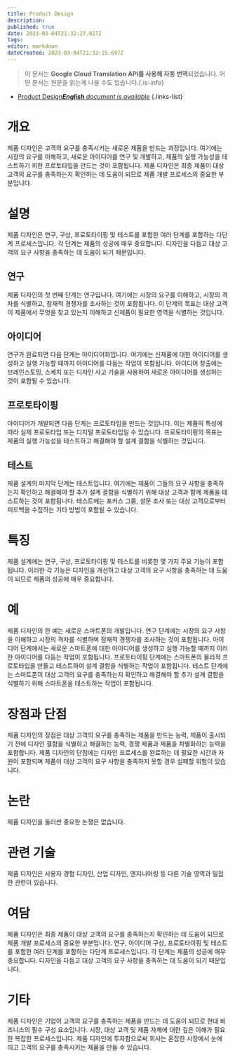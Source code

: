 ```yaml
---
title: Product Design
description: 
published: true
date: 2023-03-04T21:32:27.027Z
tags: 
editor: markdown
dateCreated: 2023-03-04T21:32:25.697Z
---
```


> 이 문서는 **Google Cloud Translation API를 사용해 자동 번역**되었습니다.
어떤 문서는 원문을 읽는게 나을 수도 있습니다.{.is-info}



- [Product Design***English** document is available*](/en/Knowledge-base/Dictionary/product-design)
{.links-list}


# 개요

제품 디자인은 고객의 요구를 충족시키는 새로운 제품을 만드는 과정입니다. 여기에는 시장의 요구를 이해하고, 새로운 아이디어를 연구 및 개발하고, 제품의 실행 가능성을 테스트하기 위한 프로토타입을 만드는 것이 포함됩니다. 제품 디자인은 최종 제품이 대상 고객의 요구를 충족하는지 확인하는 데 도움이 되므로 제품 개발 프로세스의 중요한 부분입니다.

# 설명

제품 디자인은 연구, 구상, 프로토타이핑 및 테스트를 포함한 여러 단계를 포함하는 다단계 프로세스입니다. 각 단계는 제품의 성공에 매우 중요합니다. 디자인을 다듬고 대상 고객의 요구 사항을 충족하는 데 도움이 되기 때문입니다.

## 연구

제품 디자인의 첫 번째 단계는 연구입니다. 여기에는 시장의 요구를 이해하고, 시장의 격차를 식별하고, 잠재적 경쟁자를 조사하는 것이 포함됩니다. 이 단계의 목표는 대상 고객이 제품에서 무엇을 찾고 있는지 이해하고 신제품이 필요한 영역을 식별하는 것입니다.

## 아이디어

연구가 완료되면 다음 단계는 아이디어화입니다. 여기에는 신제품에 대한 아이디어를 생성하고 실행 가능할 때까지 아이디어를 다듬는 작업이 포함됩니다. 아이디어 창출에는 브레인스토밍, 스케치 또는 디자인 사고 기술을 사용하여 새로운 아이디어를 생성하는 것이 포함될 수 있습니다.

## 프로토타이핑

아이디어가 개발되면 다음 단계는 프로토타입을 만드는 것입니다. 이는 제품의 특성에 따라 실제 프로토타입 또는 디지털 프로토타입일 수 있습니다. 프로토타이핑의 목표는 제품의 실행 가능성을 테스트하고 해결해야 할 설계 결함을 식별하는 것입니다.

## 테스트

제품 설계의 마지막 단계는 테스트입니다. 여기에는 제품이 그들의 요구 사항을 충족하는지 확인하고 해결해야 할 추가 설계 결함을 식별하기 위해 대상 고객과 함께 제품을 테스트하는 것이 포함됩니다. 테스트에는 포커스 그룹, 설문 조사 또는 대상 고객으로부터 피드백을 수집하는 기타 방법이 포함될 수 있습니다.

# 특징

제품 설계에는 연구, 구상, 프로토타이핑 및 테스트를 비롯한 몇 가지 주요 기능이 포함됩니다. 이러한 각 기능은 디자인을 개선하고 대상 고객의 요구 사항을 충족하는 데 도움이 되므로 제품의 성공에 매우 중요합니다.

# 예

제품 디자인의 한 예는 새로운 스마트폰의 개발입니다. 연구 단계에는 시장의 요구 사항을 이해하고 시장의 격차를 식별하며 잠재적 경쟁자를 조사하는 것이 포함됩니다. 아이디어 단계에서는 새로운 스마트폰에 대한 아이디어를 생성하고 실행 가능할 때까지 이러한 아이디어를 다듬는 작업이 포함됩니다. 프로토타이핑 단계에는 스마트폰의 물리적 프로토타입을 만들고 테스트하여 설계 결함을 식별하는 작업이 포함됩니다. 테스트 단계에는 스마트폰이 대상 고객의 요구를 충족하는지 확인하고 해결해야 할 추가 설계 결함을 식별하기 위해 스마트폰을 테스트하는 작업이 포함됩니다.

# 장점과 단점

제품 디자인의 장점은 대상 고객의 요구를 충족하는 제품을 만드는 능력, 제품이 출시되기 전에 디자인 결함을 식별하고 해결하는 능력, 경쟁 제품과 제품을 차별화하는 능력을 포함합니다. 제품 디자인의 단점에는 디자인 프로세스를 완료하는 데 필요한 시간과 자원이 포함되며 제품이 대상 고객의 요구 사항을 충족하지 못할 경우 실패할 위험이 있습니다.

# 논란

제품 디자인을 둘러싼 중요한 논쟁은 없습니다.

# 관련 기술

제품 디자인은 사용자 경험 디자인, 산업 디자인, 엔지니어링 등 다른 기술 영역과 밀접한 관련이 있습니다.

# 여담

제품 디자인은 최종 제품이 대상 고객의 요구를 충족하는지 확인하는 데 도움이 되므로 제품 개발 프로세스의 중요한 부분입니다. 연구, 아이디어 구상, 프로토타이핑 및 테스트를 포함한 여러 단계를 포함하는 다단계 프로세스입니다. 각 단계는 제품의 성공에 매우 중요합니다. 디자인을 다듬고 대상 고객의 요구 사항을 충족하는 데 도움이 되기 때문입니다.

# 기타

제품 디자인은 기업이 고객의 요구를 충족하는 제품을 만드는 데 도움이 되므로 현대 비즈니스의 필수 구성 요소입니다. 시장, 대상 고객 및 제품 자체에 대한 깊은 이해가 필요한 복잡한 프로세스입니다. 제품 디자인에 투자함으로써 회사는 혼잡한 시장에서 눈에 띄고 고객의 요구를 충족시키는 제품을 만들 수 있습니다.